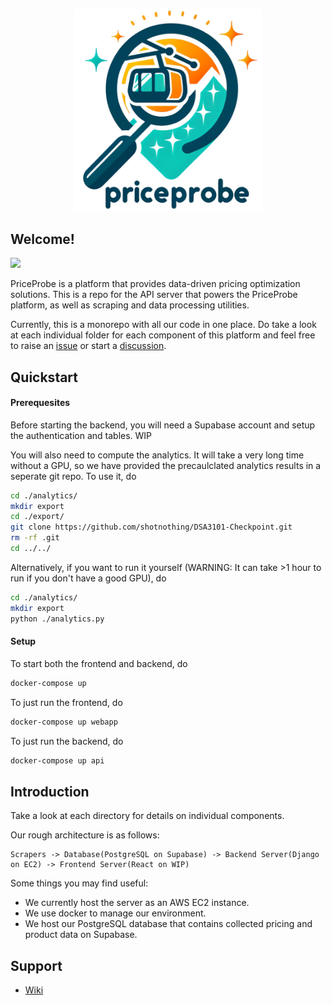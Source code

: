 <p align="center"><img src="logo.png" alt="PriceProbe" width="300" style="text-align:center"/></p>

## Welcome!

![](https://github.com/shotnothing/TeamPower8/actions/workflows/django.yml//badge.svg)

PriceProbe is a platform that provides data-driven pricing optimization solutions. 
This is a repo for the API server that powers the PriceProbe platform, as well as scraping and data processing utilities.

Currently, this is a monorepo with all our code in one place. Do take a look at each individual folder for each component of this platform and feel free to raise an [issue](https://github.com/shotnothing/TeamPower8/issues) or start a [discussion](https://github.com/shotnothing/TeamPower8/discussions).

## Quickstart
#### Prerequesites 
Before starting the backend, you will need a Supabase account and setup the authentication and tables. WIP

You will also need to compute the analytics. It will take a very long time without a GPU, so we have provided the precaulclated analytics results in a seperate git repo. To use it, do
```bash
cd ./analytics/
mkdir export
cd ./export/
git clone https://github.com/shotnothing/DSA3101-Checkpoint.git
rm -rf .git
cd ../../
```

Alternatively, if you want to run it yourself (WARNING: It can take >1 hour to run if you don't have a good GPU), do 
```bash
cd ./analytics/
mkdir export
python ./analytics.py
```

#### Setup
To start both the frontend and backend, do
```bash
docker-compose up
```

To just run the frontend, do
```bash
docker-compose up webapp
```

To just run the backend, do
```bash
docker-compose up api
```

## Introduction

Take a look at each directory for details on individual components.

Our rough architecture is as follows:

```
Scrapers -> Database(PostgreSQL on Supabase) -> Backend Server(Django on EC2) -> Frontend Server(React on WIP)
```

Some things you may find useful:
- We currently host the server as an AWS EC2 instance.
- We use docker to manage our environment.
- We host our PostgreSQL database that contains collected pricing and product data on Supabase.

## Support

- [Wiki](https://github.com/shotnothing/TeamPower8/wiki)

